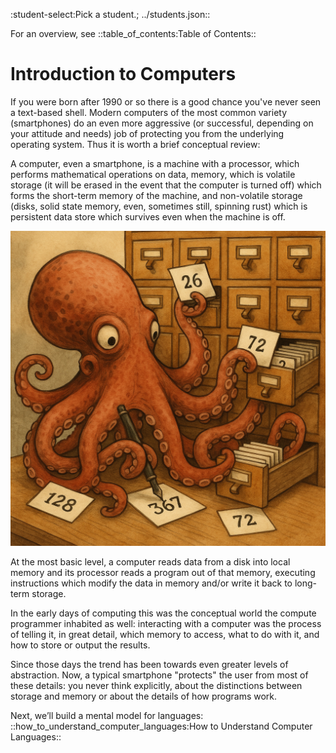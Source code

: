 :student-select:Pick a student.; ../students.json::

For an overview, see ::table_of_contents:Table of Contents::

# Introduction to Computers

If you were born after 1990 or so there is a good chance you've never
seen a text-based shell. Modern computers of the most common variety
(smartphones) do an even more aggressive (or successful, depending on
your attitude and needs) job of protecting you from the underlying
operating system. Thus it is worth a brief conceptual review:

A computer, even a smartphone, is a machine with a processor, which
performs mathematical operations on data, memory, which is volatile
storage (it will be erased in the event that the computer is turned off)
which forms the short-term memory of the machine, and non-volatile
storage (disks, solid state memory, even, sometimes still, spinning
rust) which is persistent data store which survives even when the
machine is off.

![](./octo.png)

At the most basic level, a computer reads data from a disk into local
memory and its processor reads a program out of that memory, executing
instructions which modify the data in memory and/or write it back to
long-term storage.

In the early days of computing this was the conceptual world the compute
programmer inhabited as well: interacting with a computer was the
process of telling it, in great detail, which memory to access, what to
do with it, and how to store or output the results.

Since those days the trend has been towards even greater levels of
abstraction. Now, a typical smartphone "protects" the user from most of
these details: you never think explicitly, about the distinctions
between storage and memory or about the details of how programs work.

Next, we’ll build a mental model for languages: ::how_to_understand_computer_languages:How to Understand Computer Languages::
